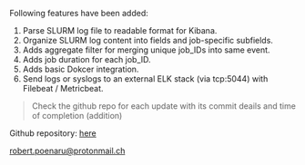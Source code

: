 Following features have been added:

1. Parse SLURM log file to readable format for Kibana.
2. Organize SLURM log content into fields and job-specific subfields.
3. Adds aggregate filter for merging unique job_IDs into same event.
4. Adds job duration for each job_ID.
5. Adds basic Dokcer integration.
6. Send logs or syslogs to an external ELK stack (via tcp:5044) with Filebeat / Metricbeat.

> Check the github repo for each update with its commit deails and time of completion (addition)

Github repository: [here](https://github.com/basavyr/elk_NIPNE_DFCTI)

<robert.poenaru@protonmail.ch>
